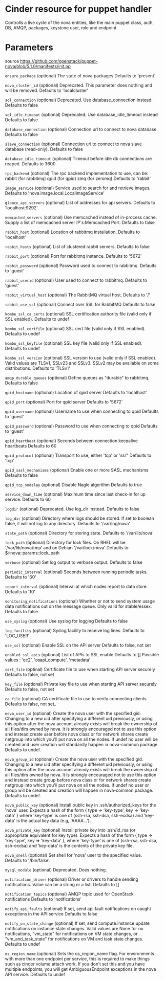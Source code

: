 # Cinder resource for puppet handler

Controlls a live cycle of the nova entities,
like the main puppet class, auth, DB, AMQP, packages,
keystone user, role and endpoint.

# Parameters

source https://github.com/openstack/puppet-nova/blob/5.1.0/manifests/init.pp

 ``ensure_package``
   (optional) The state of nova packages
   Defaults to 'present'

 ``nova_cluster_id``
   (optional) Deprecated. This parameter does nothing and will be removed.
   Defaults to 'localcluster'

 ``sql_connection``
   (optional) Deprecated. Use database_connection instead.
   Defaults to false

 ``sql_idle_timeout``
   (optional) Deprecated. Use database_idle_timeout instead
   Defaults to false

 ``database_connection``
   (optional) Connection url to connect to nova database.
   Defaults to false

 ``slave_connection``
   (optional) Connection url to connect to nova slave database (read-only).
   Defaults to false

 ``database_idle_timeout``
   (optional) Timeout before idle db connections are reaped.
   Defaults to 3600

 ``rpc_backend``
   (optional) The rpc backend implementation to use, can be:
     rabbit (for rabbitmq)
     qpid (for qpid)
     zmq (for zeromq)
   Defaults to 'rabbit'

 ``image_service``
   (optional) Service used to search for and retrieve images.
   Defaults to 'nova.image.local.LocalImageService'

 ``glance_api_servers``
   (optional) List of addresses for api servers.
   Defaults to 'localhost:9292'

 ``memcached_servers``
   (optional) Use memcached instead of in-process cache. Supply a list of memcached server IP's:Memcached Port.
   Defaults to false

 ``rabbit_host``
   (optional) Location of rabbitmq installation.
   Defaults to 'localhost'

 ``rabbit_hosts``
   (optional) List of clustered rabbit servers.
   Defaults to false

 ``rabbit_port``
   (optional) Port for rabbitmq instance.
   Defaults to '5672'

 ``rabbit_password``
   (optional) Password used to connect to rabbitmq.
   Defaults to 'guest'

 ``rabbit_userid``
   (optional) User used to connect to rabbitmq.
   Defaults to 'guest'

 ``rabbit_virtual_host``
   (optional) The RabbitMQ virtual host.
   Defaults to '/'

 ``rabbit_use_ssl``
   (optional) Connect over SSL for RabbitMQ
   Defaults to false

 ``kombu_ssl_ca_certs``
   (optional) SSL certification authority file (valid only if SSL enabled).
   Defaults to undef

 ``kombu_ssl_certfile``
   (optional) SSL cert file (valid only if SSL enabled).
   Defaults to undef

 ``kombu_ssl_keyfile``
   (optional) SSL key file (valid only if SSL enabled).
   Defaults to undef

 ``kombu_ssl_version``
   (optional) SSL version to use (valid only if SSL enabled).
   Valid values are TLSv1, SSLv23 and SSLv3. SSLv2 may be
   available on some distributions.
   Defaults to 'TLSv1'

 ``amqp_durable_queues``
   (optional) Define queues as "durable" to rabbitmq.
   Defaults to false

 ``qpid_hostname``
   (optional) Location of qpid server
   Defaults to 'localhost'

 ``qpid_port``
   (optional) Port for qpid server
   Defaults to '5672'

 ``qpid_username``
   (optional) Username to use when connecting to qpid
   Defaults to 'guest'

 ``qpid_password``
   (optional) Password to use when connecting to qpid
   Defaults to 'guest'

 ``qpid_heartbeat``
   (optional) Seconds between connection keepalive heartbeats
   Defaults to 60

 ``qpid_protocol``
   (optional) Transport to use, either 'tcp' or 'ssl''
   Defaults to 'tcp'

 ``qpid_sasl_mechanisms``
   (optional) Enable one or more SASL mechanisms
   Defaults to false

 ``qpid_tcp_nodelay``
   (optional) Disable Nagle algorithm
   Defaults to true

 ``service_down_time``
   (optional) Maximum time since last check-in for up service.
   Defaults to 60

 ``logdir``
   (optional) Deprecated. Use log_dir instead.
   Defaults to false

 ``log_dir``
   (optional) Directory where logs should be stored.
   If set to boolean false, it will not log to any directory.
   Defaults to '/var/log/nova'

 ``state_path``
   (optional) Directory for storing state.
   Defaults to '/var/lib/nova'

 ``lock_path``
   (optional) Directory for lock files.
   On RHEL will be '/var/lib/nova/tmp' and on Debian '/var/lock/nova'
   Defaults to $::nova::params::lock_path

 ``verbose``
   (optional) Set log output to verbose output.
   Defaults to false

 ``periodic_interval``
   (optional) Seconds between running periodic tasks.
   Defaults to '60'

 ``report_interval``
   (optional) Interval at which nodes report to data store.
    Defaults to '10'

 ``monitoring_notifications``
   (optional) Whether or not to send system usage data notifications out on the message queue. Only valid for stable/essex.
   Defaults to false

 ``use_syslog``
   (optional) Use syslog for logging
   Defaults to false

 ``log_facility``
   (optional) Syslog facility to receive log lines.
   Defaults to 'LOG_USER'

 ``use_ssl``
   (optional) Enable SSL on the API server
   Defaults to false, not set

 ``enabled_ssl_apis``
   (optional) List of APIs to SSL enable
   Defaults to []
   Possible values : 'ec2', 'osapi_compute', 'metadata'

 ``cert_file``
   (optinal) Certificate file to use when starting API server securely
   Defaults to false, not set

 ``key_file``
   (optional) Private key file to use when starting API server securely
   Defaults to false, not set

 ``ca_file``
   (optional) CA certificate file to use to verify connecting clients
   Defaults to false, not set_

 ``nova_user_id``
   (optional) Create the nova user with the specified gid.
   Changing to a new uid after specifying a different uid previously,
   or using this option after the nova account already exists will break
   the ownership of all files/dirs owned by nova. It is strongly encouraged
   not to use this option and instead create user before nova class or
   for network shares create netgroup into which you'll put nova on all the
   nodes. If undef no user will be created and user creation will standardly
   happen in nova-common package.
   Defaults to undef.

 ``nova_group_id``
   (optional) Create the nova user with the specified gid.
   Changing to a new uid after specifying a different uid previously,
   or using this option after the nova account already exists will break
   the ownership of all files/dirs owned by nova. It is strongly encouraged
   not to use this option and instead create group before nova class or for
   network shares create netgroup into which you'll put nova on all the
   nodes. If undef no user or group will be created and creation will
   happen in nova-common package.
   Defaults to undef.

 ``nova_public_key``
   (optional) Install public key in .ssh/authorized_keys for the 'nova' user.
   Expects a hash of the form { type => 'key-type', key => 'key-data' } where
   'key-type' is one of (ssh-rsa, ssh-dsa, ssh-ecdsa) and 'key-data' is the
   actual key data (e.g, 'AAAA...').

 ``nova_private_key``
   (optional) Install private key into .ssh/id_rsa (or appropriate equivalent
   for key type).  Expects a hash of the form { type => 'key-type', key =>
   'key-data' }, where 'key-type' is one of (ssh-rsa, ssh-dsa, ssh-ecdsa) and
   'key-data' is the contents of the private key file.

 ``nova_shell``
   (optional) Set shell for 'nova' user to the specified value.
   Defaults to '/bin/false'.

 ``mysql_module``
   (optional) Deprecated. Does nothing.

 ``notification_driver``
   (optional) Driver or drivers to handle sending notifications.
   Value can be a string or a list.
   Defaults to []

 ``notification_topics``
   (optional) AMQP topic used for OpenStack notifications
   Defaults to 'notifications'

 ``notify_api_faults``
   (optional) If set, send api.fault notifications on caught
   exceptions in the API service
   Defaults to false

 ``notify_on_state_change``
   (optional) If set, send compute.instance.update notifications
   on instance state changes. Valid values are None for no notifications,
   "vm_state" for notifications on VM state changes, or "vm_and_task_state"
   for notifications on VM and task state changes.
   Defaults to undef

 ``os_region_name``
   (optional) Sets the os_region_name flag. For environments with
   more than one endpoint per service, this is required to make
   things such as cinder volume attach work. If you don't set this
   and you have multiple endpoints, you will get AmbiguousEndpoint
   exceptions in the nova API service.
   Defaults to undef
